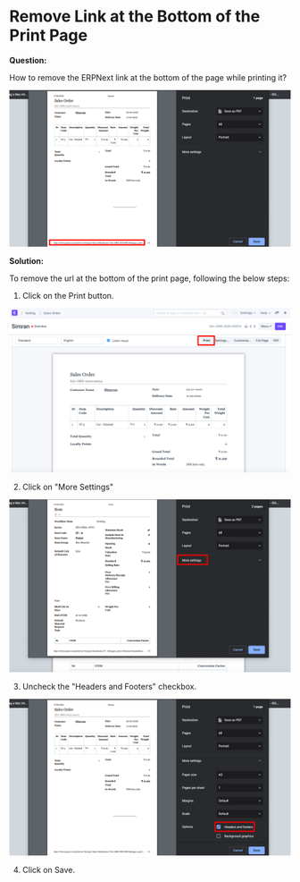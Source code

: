 
# Remove Link at the Bottom of the Print Page



**Question:**


How to remove the ERPNext link at the bottom of the page while printing it?


![](/files/tlLa26R.png)


**Solution:**


To remove the url at the bottom of the print page, following the below steps:


1) Click on the Print button.


![](/files/eoC7IPh.png)


2) Click on "More Settings"


![](/files/Sq2FLq9.png)


3) Uncheck the "Headers and Footers" checkbox.


![](/files/7dhAunS.png)


4) Click on Save.




